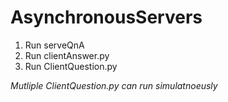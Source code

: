 # AsynchronousServers



1. Run serveQnA
2. Run clientAnswer.py
3. Run ClientQuestion.py

*Mutliple ClientQuestion.py can run simulatnoeusly*  
